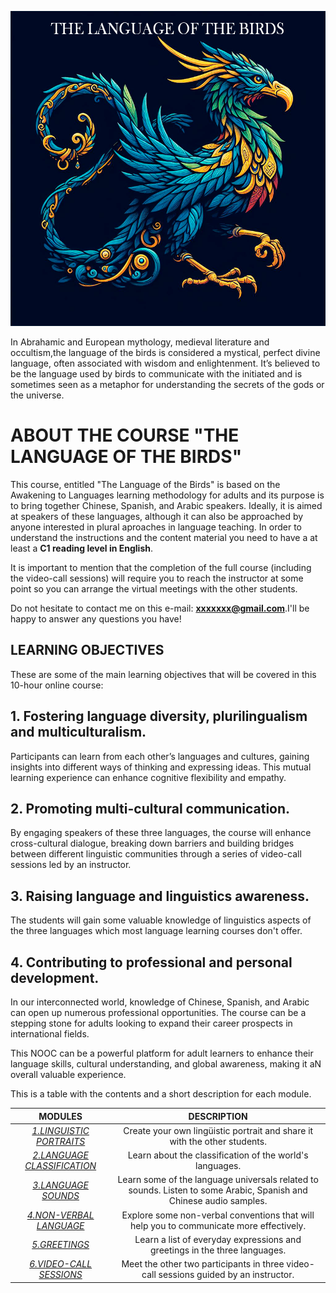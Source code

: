 
![pajaro](/images/bird_portada.png)

In Abrahamic and European mythology, medieval literature and occultism,the language of the birds is considered a mystical, perfect divine language, often associated with wisdom and enlightenment. It’s believed to be the language used by birds to communicate with the initiated and is sometimes seen as a metaphor for understanding the secrets of the gods or the universe.

# ABOUT THE COURSE "THE LANGUAGE OF THE BIRDS"

This course, entitled "The Language of the Birds" is based on the Awakening to Languages learning methodology for adults and its purpose is to bring together Chinese, Spanish, and Arabic speakers. Ideally, it is aimed at speakers of these languages, although it can also be approached by anyone interested in plural aproaches in language teaching. In order to understand the instructions and the content material you need to have a at least a **C1 reading level in English**. 

It is important to mention that the completion of the full course (including the video-call sessions) will require you to reach the instructor at some point so you can arrange the virtual meetings with the other students.

Do not hesitate to contact me on this e-mail: **xxxxxxx@gmail.com**.I'll be happy to answer any questions you have!

## LEARNING OBJECTIVES

These are some of the main learning objectives that will be covered in this 10-hour online course:

## 1. Fostering language diversity, plurilingualism and multiculturalism.

Participants can learn from each other’s languages and cultures, gaining insights into different ways of thinking and expressing ideas. This mutual learning experience can enhance cognitive flexibility and empathy.

## 2. Promoting multi-cultural communication.

By engaging speakers of these three languages, the course will enhance cross-cultural dialogue, breaking down barriers and building bridges between different linguistic communities through a series of video-call sessions led by an instructor. 

## 3. Raising language and linguistics awareness.

The students will gain some valuable knowledge of linguistics aspects of the three languages which most language learning courses don't offer. 

## 4. Contributing to professional and personal development.

 In our interconnected world, knowledge of Chinese, Spanish, and Arabic can open up numerous professional opportunities. The course can be a stepping stone for adults looking to expand their career prospects in international fields.

This NOOC can be a powerful platform for adult learners to enhance their language skills, cultural understanding, and global awareness, making it aN overall valuable experience.


 This is a table with the contents and a short description for each module. 

| **MODULES**                          | **DESCRIPTION** |
|:------------------------------------:|:---------------:|
| *[1.LINGUISTIC PORTRAITS](/01-M.%20LINGUISTIC%20PROFILES/)*      | Create your own lingüistic portrait and share it with the other students.      |
| *[2.LANGUAGE CLASSIFICATION](/02-M.%20LANGUAGE%20CLASSIFICATIONS/)*  | Learn about the classification of the world's languages. 
| *[3.LANGUAGE SOUNDS](/03-M.%20SOUNDS/)*      | Learn some of the language universals related to sounds. Listen to some Arabic, Spanish and Chinese audio samples.      |
| *[4.NON-VERBAL LANGUAGE](/04-M.%20NON-VERBAL%20LANGUAGE/)*      |Explore some non-verbal conventions that will help you to communicate more effectively.        |
| *[5.GREETINGS](/05-M.%20%20GREETINGS/)*      | Learn a list of everyday expressions and greetings in the three languages.      |
| *[6.VIDEO-CALL SESSIONS](/06-M.%20VIDEO-CALL%20SESSIONS/)*      | Meet the other two participants in three video-call sessions guided by an instructor.       |



 
